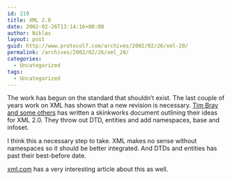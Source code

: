 ```yaml
---
id: 219
title: XML 2.0
date: 2002-02-26T13:14:16+00:00
author: Niklas
layout: post
guid: http://www.protocol7.com/archives/2002/02/26/xml-20/
permalink: /archives/2002/02/26/xml_20/
categories:
  - Uncategorized
tags:
  - Uncategorized
---
```

<div class='microid-4ccf98e5170d72ccfed0782d606819ee3ba02df5'>
  <p>
    The work has begun on the standard that shouldn&#8217;t exist. The last couple of years work on XML has shown that a new revision is necessary. <a href="http://www.textuality.com/xml/xmlSW.html">Tim Bray and some others</a> has written a skinkworks document outlining their ideas for XML 2.0. They throw out DTD, entities and add namespaces, base and infoset.
  </p>
  
  <p>
    I think this a necessary step to take. XML makes no sense without namespaces so it should be better integrated. And DTDs and entities has past their best-before date.
  </p>
  
  <p>
    <a href="http://www.xml.com/pub/a/2002/02/20/deviant.html">xml.com</a> has a very interesting article about this as well.
  </p>
</div>